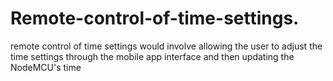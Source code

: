 # Remote-control-of-time-settings.
remote control of time settings would involve allowing the user to adjust the time settings through the mobile app interface and then updating the NodeMCU's time 
